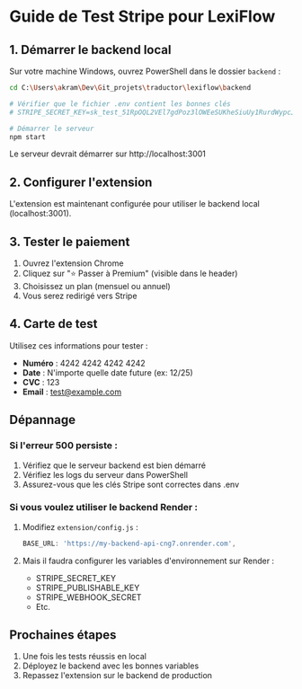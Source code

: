 # Guide de Test Stripe pour LexiFlow

## 1. Démarrer le backend local

Sur votre machine Windows, ouvrez PowerShell dans le dossier `backend` :

```bash
cd C:\Users\akram\Dev\Git_projets\traductor\lexiflow\backend

# Vérifier que le fichier .env contient les bonnes clés
# STRIPE_SECRET_KEY=sk_test_51RpOQL2VEl7gdPoz3lOWEeSUKheSiuUy1RurdWypcJxaRWrM7PniDAxdGhFiOMsyCDViIMoFGxNIl2JVDLADCNrM00nZgcyIfH

# Démarrer le serveur
npm start
```

Le serveur devrait démarrer sur http://localhost:3001

## 2. Configurer l'extension

L'extension est maintenant configurée pour utiliser le backend local (localhost:3001).

## 3. Tester le paiement

1. Ouvrez l'extension Chrome
2. Cliquez sur "⭐ Passer à Premium" (visible dans le header)
3. Choisissez un plan (mensuel ou annuel)
4. Vous serez redirigé vers Stripe

## 4. Carte de test

Utilisez ces informations pour tester :
- **Numéro** : 4242 4242 4242 4242
- **Date** : N'importe quelle date future (ex: 12/25)
- **CVC** : 123
- **Email** : test@example.com

## Dépannage

### Si l'erreur 500 persiste :

1. Vérifiez que le serveur backend est bien démarré
2. Vérifiez les logs du serveur dans PowerShell
3. Assurez-vous que les clés Stripe sont correctes dans .env

### Si vous voulez utiliser le backend Render :

1. Modifiez `extension/config.js` :
   ```javascript
   BASE_URL: 'https://my-backend-api-cng7.onrender.com',
   ```

2. Mais il faudra configurer les variables d'environnement sur Render :
   - STRIPE_SECRET_KEY
   - STRIPE_PUBLISHABLE_KEY
   - STRIPE_WEBHOOK_SECRET
   - Etc.

## Prochaines étapes

1. Une fois les tests réussis en local
2. Déployez le backend avec les bonnes variables
3. Repassez l'extension sur le backend de production